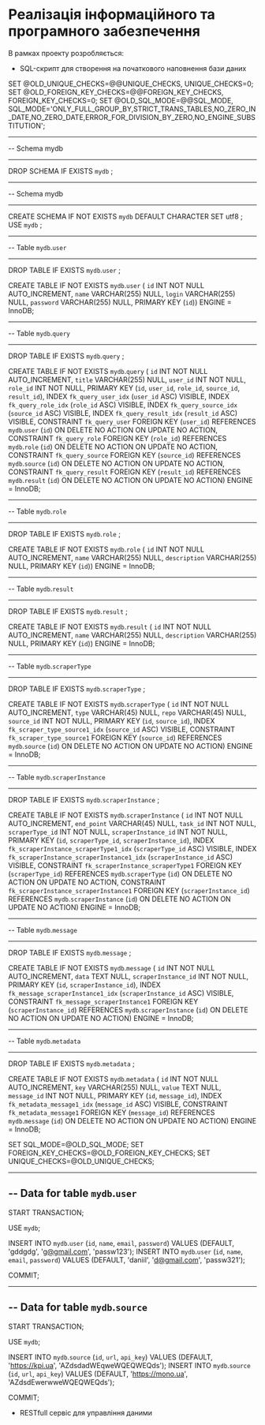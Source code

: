 # Реалізація інформаційного та програмного забезпечення

В рамках проекту розробляється: 
- SQL-скрипт для створення на початкового наповнення бази даних

SET @OLD_UNIQUE_CHECKS=@@UNIQUE_CHECKS, UNIQUE_CHECKS=0;
SET @OLD_FOREIGN_KEY_CHECKS=@@FOREIGN_KEY_CHECKS, FOREIGN_KEY_CHECKS=0;
SET @OLD_SQL_MODE=@@SQL_MODE, SQL_MODE='ONLY_FULL_GROUP_BY,STRICT_TRANS_TABLES,NO_ZERO_IN_DATE,NO_ZERO_DATE,ERROR_FOR_DIVISION_BY_ZERO,NO_ENGINE_SUBSTITUTION';

-- -----------------------------------------------------
-- Schema mydb
-- -----------------------------------------------------
DROP SCHEMA IF EXISTS `mydb` ;

-- -----------------------------------------------------
-- Schema mydb
-- -----------------------------------------------------
CREATE SCHEMA IF NOT EXISTS `mydb` DEFAULT CHARACTER SET utf8 ;
USE `mydb` ;

-- -----------------------------------------------------
-- Table `mydb`.`user`
-- -----------------------------------------------------
DROP TABLE IF EXISTS `mydb`.`user` ;

CREATE TABLE IF NOT EXISTS `mydb`.`user` (
  `id` INT NOT NULL AUTO_INCREMENT,
  `name` VARCHAR(255) NULL,
  `login` VARCHAR(255) NULL,
  `password` VARCHAR(255) NULL,
  PRIMARY KEY (`id`))
ENGINE = InnoDB;

-- -----------------------------------------------------
-- Table `mydb`.`query`
-- -----------------------------------------------------
DROP TABLE IF EXISTS `mydb`.`query` ;

CREATE TABLE IF NOT EXISTS `mydb`.`query` (
  `id` INT NOT NULL AUTO_INCREMENT,
  `title` VARCHAR(255) NULL,
  `user_id` INT NOT NULL,
  `role_id` INT NOT NULL,
  PRIMARY KEY (`id`, `user_id`, `role_id`, `source_id`, `result_id`),
  INDEX `fk_query_user_idx` (`user_id` ASC) VISIBLE,
  INDEX `fk_query_role_idx` (`role_id` ASC) VISIBLE,
  INDEX `fk_query_source_idx` (`source_id` ASC) VISIBLE,
  INDEX `fk_query_result_idx` (`result_id` ASC) VISIBLE,
  CONSTRAINT `fk_query_user`
    FOREIGN KEY (`user_id`)
    REFERENCES `mydb`.`user` (`id`)
    ON DELETE NO ACTION
    ON UPDATE NO ACTION,
  CONSTRAINT `fk_query_role`
    FOREIGN KEY (`role_id`)
    REFERENCES `mydb`.`role` (`id`)
    ON DELETE NO ACTION
    ON UPDATE NO ACTION,
  CONSTRAINT `fk_query_source`
    FOREIGN KEY (`source_id`)
    REFERENCES `mydb`.`source` (`id`)
    ON DELETE NO ACTION
    ON UPDATE NO ACTION,
  CONSTRAINT `fk_query_result`
    FOREIGN KEY (`result_id`)
    REFERENCES `mydb`.`result` (`id`)
    ON DELETE NO ACTION
    ON UPDATE NO ACTION)
ENGINE = InnoDB;


-- -----------------------------------------------------
-- Table `mydb`.`role`
-- -----------------------------------------------------
DROP TABLE IF EXISTS `mydb`.`role` ;

CREATE TABLE IF NOT EXISTS `mydb`.`role` (
  `id` INT NOT NULL AUTO_INCREMENT,
  `name` VARCHAR(255) NULL,
  `description` VARCHAR(255) NULL,
  PRIMARY KEY (`id`))
ENGINE = InnoDB;

-- -----------------------------------------------------
-- Table `mydb`.`result`
-- -----------------------------------------------------
DROP TABLE IF EXISTS `mydb`.`result` ;

CREATE TABLE IF NOT EXISTS `mydb`.`result` (
  `id` INT NOT NULL AUTO_INCREMENT,
  `name` VARCHAR(255) NULL,
  `description` VARCHAR(255) NULL,
  PRIMARY KEY (`id`))
ENGINE = InnoDB;

-- -----------------------------------------------------
-- Table `mydb`.`scraperType`
-- -----------------------------------------------------
DROP TABLE IF EXISTS `mydb`.`scraperType` ;

CREATE TABLE IF NOT EXISTS `mydb`.`scraperType` (
  `id` INT NOT NULL AUTO_INCREMENT,
  `type` VARCHAR(45) NULL,
  `repo` VARCHAR(45) NULL,
  `source_id` INT NOT NULL,
  PRIMARY KEY (`id`, `source_id`),
  INDEX `fk_scraper_type_source1_idx` (`source_id` ASC) VISIBLE,
  CONSTRAINT `fk_scraper_type_source1`
    FOREIGN KEY (`source_id`)
    REFERENCES `mydb`.`source` (`id`)
    ON DELETE NO ACTION
    ON UPDATE NO ACTION)
ENGINE = InnoDB;


-- -----------------------------------------------------
-- Table `mydb`.`scraperInstance`
-- -----------------------------------------------------
DROP TABLE IF EXISTS `mydb`.`scraperInstance` ;

CREATE TABLE IF NOT EXISTS `mydb`.`scraperInstance` (
  `id` INT NOT NULL AUTO_INCREMENT,
  `end_point` VARCHAR(45) NULL,
  `task_id` INT NOT NULL,
  `scraperType_id` INT NOT NULL,
  `scraperInstance_id` INT NOT NULL,
  PRIMARY KEY (`id`, `scraperType_id`, `scraperInstance_id`),
  INDEX `fk_scraperInstance_scraperType1_idx` (`scraperType_id` ASC) VISIBLE,
  INDEX `fk_scraperInstance_scraperInstance1_idx` (`scraperInstance_id` ASC) VISIBLE,
  CONSTRAINT `fk_scraperInstance_scraperType1`
    FOREIGN KEY (`scraperType_id`)
    REFERENCES `mydb`.`scraperType` (`id`)
    ON DELETE NO ACTION
    ON UPDATE NO ACTION,
  CONSTRAINT `fk_scraperInstance_scraperInstance1`
    FOREIGN KEY (`scraperInstance_id`)
    REFERENCES `mydb`.`scraperInstance` (`id`)
    ON DELETE NO ACTION
    ON UPDATE NO ACTION)
ENGINE = InnoDB;


-- -----------------------------------------------------
-- Table `mydb`.`message`
-- -----------------------------------------------------
DROP TABLE IF EXISTS `mydb`.`message` ;

CREATE TABLE IF NOT EXISTS `mydb`.`message` (
  `id` INT NOT NULL AUTO_INCREMENT,
  `data` TEXT NULL,
  `scraperInstance_id` INT NOT NULL,
  PRIMARY KEY (`id`, `scraperInstance_id`),
  INDEX `fk_message_scraperInstance1_idx` (`scraperInstance_id` ASC) VISIBLE,
  CONSTRAINT `fk_message_scraperInstance1`
    FOREIGN KEY (`scraperInstance_id`)
    REFERENCES `mydb`.`scraperInstance` (`id`)
    ON DELETE NO ACTION
    ON UPDATE NO ACTION)
ENGINE = InnoDB;


-- -----------------------------------------------------
-- Table `mydb`.`metadata`
-- -----------------------------------------------------
DROP TABLE IF EXISTS `mydb`.`metadata` ;

CREATE TABLE IF NOT EXISTS `mydb`.`metadata` (
  `id` INT NOT NULL AUTO_INCREMENT,
  `key` VARCHAR(255) NULL,
  `value` TEXT NULL,
  `message_id` INT NOT NULL,
  PRIMARY KEY (`id`, `message_id`),
  INDEX `fk_metadata_message1_idx` (`message_id` ASC) VISIBLE,
  CONSTRAINT `fk_metadata_message1`
    FOREIGN KEY (`message_id`)
    REFERENCES `mydb`.`message` (`id`)
    ON DELETE NO ACTION
    ON UPDATE NO ACTION)
ENGINE = InnoDB;


SET SQL_MODE=@OLD_SQL_MODE;
SET FOREIGN_KEY_CHECKS=@OLD_FOREIGN_KEY_CHECKS;
SET UNIQUE_CHECKS=@OLD_UNIQUE_CHECKS;

--------------------------------------------------------
-- Data for table `mydb`.`user`
--------------------------------------------------------

START TRANSACTION;

USE `mydb`;

INSERT INTO `mydb`.`user` (`id`, `name`, `email`, `password`) VALUES (DEFAULT, 'gddgdg', 'g@gmail.com', 'passw123');
INSERT INTO `mydb`.`user` (`id`, `name`, `email`, `password`) VALUES (DEFAULT, 'daniil', 'd@gmail.com', 'passw321');

COMMIT;

-------------------------------------------------------
-- Data for table `mydb`.`source`
-------------------------------------------------------

START TRANSACTION;

USE `mydb`;

INSERT INTO `mydb`.`source` (`id`, `url`, `api_key`) VALUES (DEFAULT, 'https://kpi.ua', 'AZdsdadWEqweWQEQWEQds');
INSERT INTO `mydb`.`source` (`id`, `url`, `api_key`) VALUES (DEFAULT, 'https://mono.ua', 'AZdsdEwerwweWQEQWEQds');

COMMIT;

- RESTfull сервіс для управління даними

